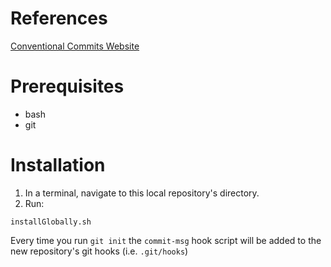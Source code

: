 # References

[Conventional Commits Website](https://www.conventionalcommits.org/en/v1.0.0-beta.2/)

# Prerequisites

- bash
- git

# Installation

1. In a terminal, navigate to this local repository's directory.
1. Run:

```
installGlobally.sh
```

Every time you run `git init` the `commit-msg` hook script will be added to the new repository's git hooks (i.e. `.git/hooks`)
